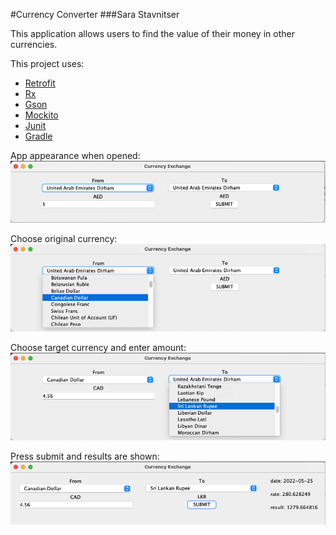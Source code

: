 #Currency Converter
###Sara Stavnitser

This application allows users to find the value of their money in other currencies.

This project uses:
- [Retrofit](https://square.github.io/retrofit/)
- [Rx](https://github.com/ReactiveX/RxJava)
- [Gson](https://github.com/google/gson)
- [Mockito](https://site.mockito.org/)
- [Junit](https://junit.org/junit5/)
- [Gradle](https://gradle.org/)

App appearance when opened:
![opening page](screenshots/appOpenScreen1.png)

Choose original currency:
![chooseFrom](screenshots/chooseFrom2.png)

Choose target currency and enter amount:
![chooseToAndEnterAmount](screenshots/chooseToAndEnterAmount3.png)

Press submit and results are shown:
![submitAndResults](screenshots/submitAndResults4.png)